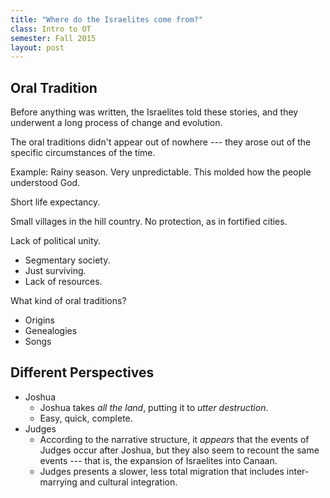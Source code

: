 ```yaml
---
title: "Where do the Israelites come from?"
class: Intro to OT
semester: Fall 2015
layout: post
---
```


## Oral Tradition

Before anything was written, the Israelites told these stories, and they underwent a long process of change and evolution.

The oral traditions didn't appear out of nowhere --- they arose out of the specific circumstances of the time.

Example: Rainy season. Very unpredictable. This molded how the people understood God.

Short life expectancy.

Small villages in the hill country. No protection, as in fortified cities.

Lack of political unity.

 - Segmentary society.
 - Just surviving.
 - Lack of resources.

What kind of oral traditions?

 - Origins
 - Genealogies
 - Songs

## Different Perspectives

 - Joshua
    - Joshua takes _all the land_, putting it to _utter destruction_.
    - Easy, quick, complete.
 - Judges
    - According to the narrative structure, it _appears_ that the events of Judges occur after Joshua, but they also seem to recount the same events --- that is, the expansion of Israelites into Canaan.
    - Judges presents a slower, less total migration that includes inter-marrying and cultural integration.





